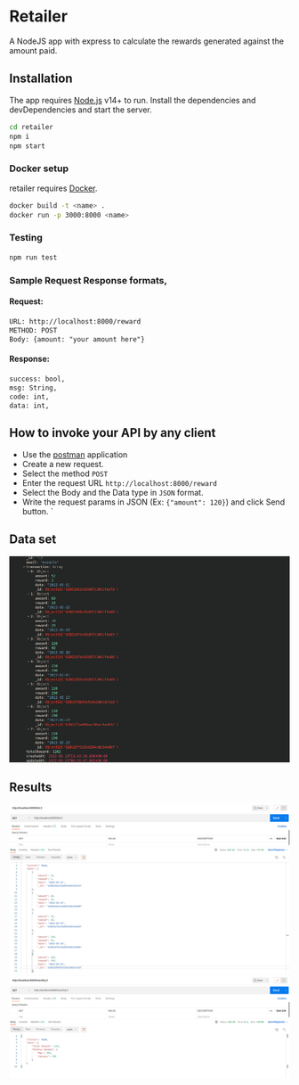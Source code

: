 # Retailer

A NodeJS app with express to calculate the rewards generated against the amount paid.

## Installation

The app requires [Node.js](https://nodejs.org/) v14+ to run.
Install the dependencies and devDependencies and start the server.

```sh
cd retailer
npm i
npm start
```

### Docker setup

retailer requires [Docker](https://www.docker.com/).

```sh
docker build -t <name> .
docker run -p 3000:8000 <name>
```

### Testing

```sh
npm run test
```

### Sample Request Response formats,

#### Request:

    URL: http://localhost:8000/reward
    METHOD: POST
    Body: {amount: "your amount here"}

#### Response:

    success: bool,
    msg: String,
    code: int,
    data: int,

## How to invoke your API by any client

- Use the [postman](https://www.postman.com/) application
- Create a new request.
- Select the method `POST`
- Enter the request URL `http://localhost:8000/reward`
- Select the Body and the Data type in `JSON` format.
- Write the request params in JSON (Ex: `{"amount": 120}`) and click Send button.
  `

## Data set

![](src/config/images/Screenshot%20from%202022-05-23%2013-13-36.png)

## Results

![](src/config/images/Screenshot%20from%202022-05-23%2013-15-09.png) ![](src/config/images/Screenshot%20from%202022-05-23%2013-16-19.png)

